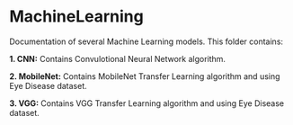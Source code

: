 # MachineLearning
Documentation of several Machine Learning models. This folder contains:

**1. CNN:** Contains Convulotional Neural Network algorithm.

**2. MobileNet:** Contains MobileNet Transfer Learning algorithm and using Eye Disease dataset.

**3. VGG:** Contains VGG Transfer Learning algorithm and using Eye Disease dataset.